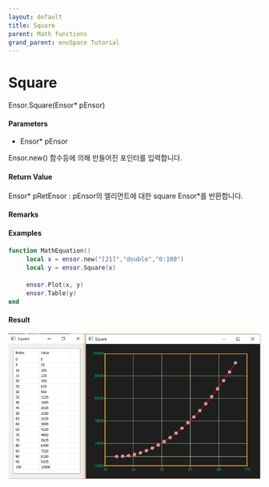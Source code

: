 ```yaml
---
layout: default
title: Square
parent: Math functions
grand_parent: enuSpace Tutorial
---
```


# Square

Ensor.Square\(Ensor\* pEnsor\)

#### Parameters

* Ensor\* pEnsor

Ensor.new\(\) 함수등에 의해 만들어진 포인터를 입력합니다.

#### Return Value

Ensor\* pRetEnsor : pEnsor의 엘리먼트에 대한 square  Ensor\*를 반환합니다.

#### Remarks

#### Examples

```lua
function MathEquation()
     local x = ensor.new("[21]","double","0:100")
     local y = ensor.Square(x)

     ensor.Plot(x, y)
     ensor.Table(y)
end
```

#### Result

![](./MathAPI/SquareResult.png)

